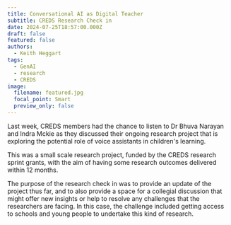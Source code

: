 ```yaml
---
title: Conversational AI as Digital Teacher
subtitle: CREDS Research Check in
date: 2024-07-25T18:57:00.000Z
draft: false
featured: false
authors:
  - Keith Heggart
tags:
  - GenAI
  - research
  - CREDS
image:
  filename: featured.jpg
  focal_point: Smart
  preview_only: false
---
```

Last week, CREDS members had the chance to listen to Dr Bhuva Narayan and Indra Mckie as they discussed their ongoing research project that is exploring the potential role of voice assistants in children's learning. 

This was a small scale research project, funded by the CREDS research sprint grants, with the aim of having some research outcomes delivered within 12 months. 

The purpose of the research check in was to provide an update of the project thus far, and to also provide a space for a collegial discussion that might offer new insights or help to resolve any challenges that the researchers are facing. In this case, the challenge included getting access to schools and young people to undertake this kind of research.
